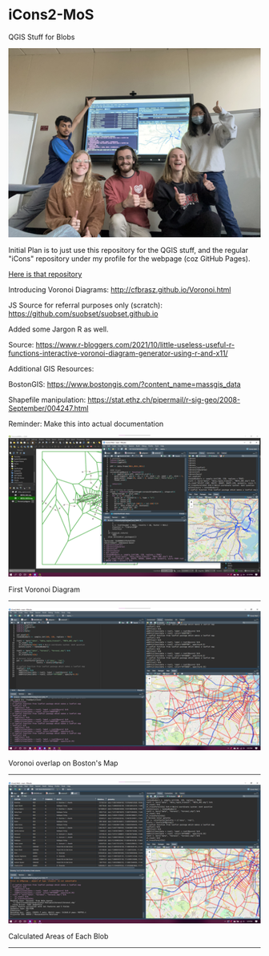 # iCons2-MoS

QGIS Stuff for Blobs

<img src="https://raw.githubusercontent.com/suobset/iCons2-MoS/main/data/RepoAssets/IMG_7096.jpg"></img>

Initial Plan is to just use this repository for the QGIS stuff, and the regular "iCons" repository under my profile for the webpage (coz GitHub Pages).

<a href="https://github.com/suobset/iCons">Here is that repository</a>

Introducing Voronoi Diagrams:
http://cfbrasz.github.io/Voronoi.html

JS Source for referral purposes only (scratch): https://github.com/suobset/suobset.github.io

Added some Jargon R as well. 

Source: https://www.r-bloggers.com/2021/10/little-useless-useful-r-functions-interactive-voronoi-diagram-generator-using-r-and-x11/

Additional GIS Resources:

BostonGIS: https://www.bostongis.com/?content_name=massgis_data

Shapefile manipulation: https://stat.ethz.ch/pipermail/r-sig-geo/2008-September/004247.html

Reminder: Make this into actual documentation

<img src="https://raw.githubusercontent.com/suobset/iCons2-MoS/main/data/RepoAssets/Screenshot%202022-04-26%20121103.png"></img>

First Voronoi Diagram

<hr>

<img src="https://raw.githubusercontent.com/suobset/iCons2-MoS/main/data/RepoAssets/VoronoiFUll.png"></img>

Voronoi overlap on Boston's Map

<hr>

<img src="https://raw.githubusercontent.com/suobset/iCons2-MoS/main/data/RepoAssets/BlobArea.png"></img>

Calculated Areas of Each Blob

<hr>
